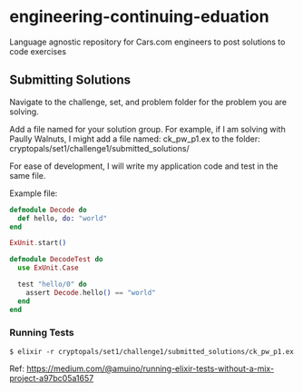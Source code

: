 # engineering-continuing-eduation
Language agnostic repository for Cars.com engineers to post solutions to code exercises

## Submitting Solutions

Navigate to the challenge, set, and problem folder for the problem you are solving.

Add a file named for your solution group. For example, if I am solving with Paully Walnuts, I might add a file named: ck_pw_p1.ex to the folder: cryptopals/set1/challenge1/submitted_solutions/

For ease of development, I will write my application code and test in the same file.

Example file:

```elixir
defmodule Decode do
  def hello, do: "world"
end

ExUnit.start()

defmodule DecodeTest do
  use ExUnit.Case

  test "hello/0" do
    assert Decode.hello() == "world"
  end
end

```

### Running Tests

`$ elixir -r cryptopals/set1/challenge1/submitted_solutions/ck_pw_p1.ex`

Ref: https://medium.com/@amuino/running-elixir-tests-without-a-mix-project-a97bc05a1657

